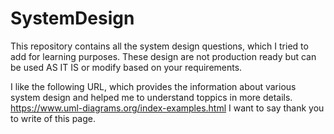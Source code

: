 # SystemDesign
This repository contains all the system design questions, which I tried to add for learning purposes. These design are not production ready but can be used AS IT IS or modify based on your requirements.

I like the following URL, which provides the information about various system design and helped me to understand toppics in more details.
https://www.uml-diagrams.org/index-examples.html
I want to say thank you to write of this page.
